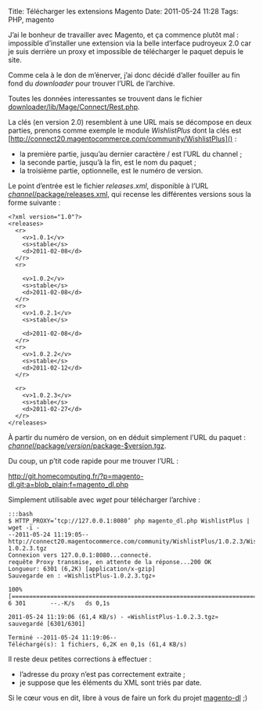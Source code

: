 Title: Télécharger les extensions Magento
Date: 2011-05-24 11:28
Tags: PHP, magento

J’ai le bonheur de travailler avec Magento, et ça commence plutôt mal :
impossible d’installer une extension via la belle interface pudroyeux 2.0 car
je suis derrière un proxy et impossible de télécharger le paquet depuis le
site.

Comme cela à le don de m’énerver, j’ai donc décidé d’aller fouiller au fin fond
du *downloader* pour trouver l’URL de l’archive.

Toutes les données interessantes se trouvent dans le fichier
[downloader/lib/Mage/Connect/Rest.php](https://github.com/magentomirror/magento-mirror/raw/magento-1.5/downloader/lib/Mage/Connect/Rest.php).

La clés (en version 2.0) resemblent à une URL mais se décompose en deux parties,
prenons comme exemple le module *WishlistPlus* dont la clés est
[http://connect20.magentocommerce.com/community/WishlistPlus]() :

* la première partie, jusqu’au dernier caractère / est l’URL du channel ;
* la seconde partie, jusqu’à la fin, est le nom du paquet ;
* la troisième partie, optionnelle, est le numéro de version.

Le point d’entrée est le fichier *releases.xml*, disponible à l’URL
[$channel/$package/releases.xml](), qui recense les différentes versions sous la
forme suivante :

    <?xml version="1.0"?>
    <releases>
      <r>
        <v>1.0.1</v>
        <s>stable</s>
        <d>2011-02-08</d>
      </r>
      <r>

        <v>1.0.2</v>
        <s>stable</s>
        <d>2011-02-08</d>
      </r>
      <r>
        <v>1.0.2.1</v>
        <s>stable</s>

        <d>2011-02-08</d>
      </r>
      <r>
        <v>1.0.2.2</v>
        <s>stable</s>
        <d>2011-02-12</d>
      </r>

      <r>
        <v>1.0.2.3</v>
        <s>stable</s>
        <d>2011-02-27</d>
      </r>
    </releases>

À partir du numéro de version, on en déduit simplement l’URL du paquet :
[$channel/$package/$version/$package-$version.tgz]().

Du coup, un p’tit code rapide pour me trouver l’URL :

http://git.homecomputing.fr/?p=magento-dl.git;a=blob_plain;f=magento_dl.php

Simplement utilisable avec *wget* pour télécharger l’archive :

    :::bash
    $ HTTP_PROXY=’tcp://127.0.0.1:8080’ php magento_dl.php WishlistPlus | wget -i -
    --2011-05-24 11:19:05--  http://connect20.magentocommerce.com/community/WishlistPlus/1.0.2.3/WishlistPlus-1.0.2.3.tgz
    Connexion vers 127.0.0.1:8080...connecté.
    requête Proxy transmise, en attente de la réponse...200 OK
    Longueur: 6301 (6,2K) [application/x-gzip]
    Sauvegarde en : «WishlistPlus-1.0.2.3.tgz»

    100%[====================================================================================================================>] 6 301       --.-K/s   ds 0,1s

    2011-05-24 11:19:06 (61,4 KB/s) - «WishlistPlus-1.0.2.3.tgz» sauvegardé [6301/6301]

    Terminé --2011-05-24 11:19:06--
    Téléchargé(s): 1 fichiers, 6,2K en 0,1s (61,4 KB/s)

Il reste deux petites corrections à effectuer :

* l’adresse du proxy n’est pas correctement extraite ;
* je suppose que les éléments du XML sont triés par date.

Si le cœur vous en dit, libre à vous de faire un fork du projet
[magento-dl](http://git.homecomputing.fr/?p=magento-dl.git) ;)
